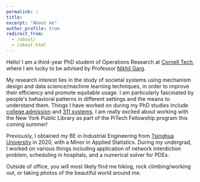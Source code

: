 ```yaml
---
permalink: /
title:
excerpt: "About me"
author_profile: true
redirect_from: 
  - /about/
  - /about.html
---
```


Hello! I am a third-year PhD student of Operations Research at [Cornell Tech](https://www.tech.cornell.edu/), where I am lucky to be advised by Professor [Nikhil Garg](https://gargnikhil.com/). 



My research interest lies in the study of societal systems using mechanism design and data science/machine learning techniques, in order to improve their efficiency and promote equitable usage. I am particularly fascinated by people's behavioral patterns in different settings and the means to understand them. Things I have worked on during my PhD studies include [college admission](https://arxiv.org/abs/2107.08922) and [311 systems](https://arxiv.org/abs/2204.08620). I am really excited about working with the New York Public Library as part of the PiTech Fellowship program this coming summer!



Previously, I obtained my BE in Industrial Engineering from [Tsinghua University](https://www.ie.tsinghua.edu.cn/eng/) in 2020, with a Minor in Applied Statistics. During my undergrad, I worked on various things including application of network interdiction problem, scheduling in hospitals, and a numerical solver for PDEs.



Outside of office, you will most likely find me hiking, rock climbing/working out, or taking photos of the beautiful world around me.
